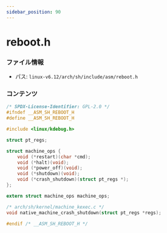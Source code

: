 ```yaml
---
sidebar_position: 90
---
```

# reboot.h

### ファイル情報

- パス: `linux-v6.12/arch/sh/include/asm/reboot.h`

### コンテンツ

```h
/* SPDX-License-Identifier: GPL-2.0 */
#ifndef __ASM_SH_REBOOT_H
#define __ASM_SH_REBOOT_H

#include <linux/kdebug.h>

struct pt_regs;

struct machine_ops {
	void (*restart)(char *cmd);
	void (*halt)(void);
	void (*power_off)(void);
	void (*shutdown)(void);
	void (*crash_shutdown)(struct pt_regs *);
};

extern struct machine_ops machine_ops;

/* arch/sh/kernel/machine_kexec.c */
void native_machine_crash_shutdown(struct pt_regs *regs);

#endif /* __ASM_SH_REBOOT_H */

```
